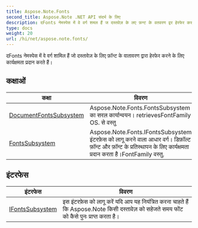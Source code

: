 ```yaml
---
title: Aspose.Note.Fonts
second_title: Aspose.Note .NET API संदर्भ के लिए
description: दFonts नेमस्पेस में वे वर्ग शमल हैं ज दस्तवेज़ के लए फ़न्ट के वतवरण द्वर हेरफेर करने के लए कर्यक्षमत प्रदन करते हैं
type: docs
weight: 20
url: /hi/net/aspose.note.fonts/
---
```

दFonts नेमस्पेस में वे वर्ग शामिल हैं जो दस्तावेज़ के लिए फ़ॉन्ट के वातावरण द्वारा हेरफेर करने के लिए कार्यक्षमता प्रदान करते हैं।

## कक्षाओं

| कक्षा | विवरण |
| --- | --- |
| [DocumentFontsSubsystem](./documentfontssubsystem/) | Aspose.Note.Fonts.FontsSubsystem का सरल कार्यान्वयन। retrievesFontFamily OS. से वस्तु |
| [FontsSubsystem](./fontssubsystem/) | Aspose.Note.Fonts.IFontsSubsystem इंटरफ़ेस को लागू करने वाला आधार वर्ग। डिफ़ॉल्ट फ़ॉन्ट और फ़ॉन्ट के प्रतिस्थापन के लिए कार्यक्षमता प्रदान करता है।FontFamily वस्तु. |
## इंटरफेस

| इंटरफेस | विवरण |
| --- | --- |
| [IFontsSubsystem](./ifontssubsystem/) | इस इंटरफ़ेस को लागू करें यदि आप यह नियंत्रित करना चाहते हैं कि Aspose.Note किसी दस्तावेज़ को सहेजते समय फोंट को कैसे पुनः प्राप्त करता है। |


